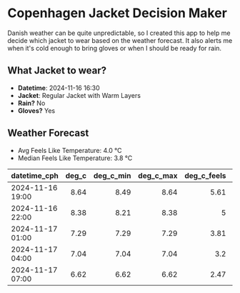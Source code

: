 
# Copenhagen Jacket Decision Maker

Danish weather can be quite unpredictable, so I created this app to help me decide which jacket to wear based on the weather forecast. 
It also alerts me when it's cold enough to bring gloves or when I should be ready for rain.

## What Jacket to wear?

- **Datetime**: 2024-11-16 16:30
- **Jacket**: Regular Jacket with Warm Layers
- **Rain?** No
- **Gloves?** Yes

## Weather Forecast
- Avg Feels Like Temperature: 4.0 °C
- Median Feels Like Temperature: 3.8 °C

| datetime_cph     |   deg_c |   deg_c_min |   deg_c_max |   deg_c_feels | weather   | wind   | rain   |
|:-----------------|--------:|------------:|------------:|--------------:|:----------|:-------|:-------|
| 2024-11-16 19:00 |    8.64 |        8.49 |        8.64 |          5.61 | Clouds    | High   | None   |
| 2024-11-16 22:00 |    8.38 |        8.21 |        8.38 |          5    | Clouds    | High   | None   |
| 2024-11-17 01:00 |    7.29 |        7.29 |        7.29 |          3.81 | Clouds    | High   | None   |
| 2024-11-17 04:00 |    7.04 |        7.04 |        7.04 |          3.2  | Clouds    | High   | None   |
| 2024-11-17 07:00 |    6.62 |        6.62 |        6.62 |          2.47 | Clouds    | High   | None   |
        